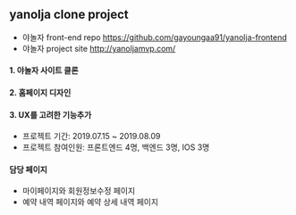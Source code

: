 ## yanolja clone project 
- 야놀자 front-end repo https://github.com/gayoungaa91/yanolja-frontend
- 야놀자 project site http://yanoljamvp.com/

#### 1. 야놀자 사이트 클론
#### 2. 홈페이지 디자인 
#### 3. UX를 고려한 기능추가
- 프로젝트 기간: 2019.07.15 ~ 2019.08.09
- 프로젝트 참여인원: 프론트엔드 4명, 백엔드 3명, IOS 3명

#### 담당 페이지
- 마이페이지와 회원정보수정 페이지
- 예약 내역 페이지와 예약 상세 내역 페이지

